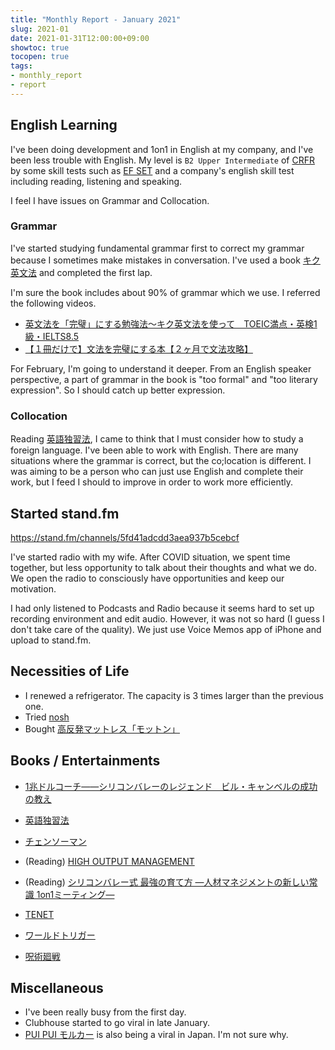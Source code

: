 ```yaml
---
title: "Monthly Report - January 2021"
slug: 2021-01
date: 2021-01-31T12:00:00+09:00
showtoc: true
tocopen: true
tags:
- monthly_report
- report
---
```


## English Learning

I've been doing development and 1on1 in English at my company, and I've been less trouble with English. My level is `B2 Upper Intermediate` of [CRFR](https://en.wikipedia.org/wiki/Common_European_Framework_of_Reference_for_Languages) by some skill tests such as [EF SET](http://efset.org/) and a company's english skill test including reading, listening and speaking.

I feel I have issues on Grammar and Collocation.

### Grammar
  
I've started studying fundamental grammar first to correct my grammar because I sometimes make mistakes in conversation. I've used a book [キク英文法](https://amzn.to/3aikxtZ) and completed the first lap.

I'm sure the book includes about 90% of grammar which we use. I referred the following videos. 

- [英文法を「完璧」にする勉強法～キク英文法を使って　TOEIC満点・英検1級・IELTS8.5](https://youtu.be/GFJ8iOVdM9w)
- [【１冊だけで】文法を完璧にする本【２ヶ月で文法攻略】](https://youtu.be/HTI8d2GRO2Y)

For February, I'm going to understand it deeper.
From an English speaker perspective, a part of grammar in the book is "too formal" and "too literary expression". So I should catch up better expression. 

### Collocation

Reading [英語独習法](/self-learning-english/), I came to think that I must consider how to study a foreign language. I've been able to work with English. There are many situations where the grammar is correct, but the co;location is different. I was aiming to be a person who can just use English and complete their work, but I feed I should to improve in order to work more efficiently. 

## Started stand.fm

https://stand.fm/channels/5fd41adcdd3aea937b5cebcf

I've started radio with my wife. After COVID situation, we spent time together, but less opportunity to talk about their thoughts and what we do. We open the radio to consciously have opportunities and keep our motivation.

I had only listened to Podcasts and Radio because it seems hard to set up recording environment and edit audio. However, it was not so hard (I guess I don't take care of the quality). We just use Voice Memos app of iPhone and upload to stand.fm.

## Necessities of Life

- I renewed a refrigerator. The capacity is 3 times larger than the previous one.
- Tried [nosh](https://nosh.jp/)
- Bought [高反発マットレス「モットン」](https://motton-japan.com/motton/)

## Books / Entertainments

- [1兆ドルコーチ――シリコンバレーのレジェンド　ビル・キャンベルの成功の教え](https://amzn.to/3tm2xrk)
- [英語独習法](https://amzn.to/3teIZ7W)
- [チェンソーマン](https://amzn.to/3cmSQml)
- (Reading) [HIGH OUTPUT MANAGEMENT](https://amzn.to/3csa7e2)
- (Reading) [シリコンバレー式 最強の育て方 ―人材マネジメントの新しい常識 1on1ミーティング―](https://amzn.to/3tdNcJ6)

- [TENET](https://amzn.to/3tbY8Hd)
- [ワールドトリガー](https://www.netflix.com/browse?jbv=80149562)
- [呪術廻戦](https://www.netflix.com/title/81278456)

## Miscellaneous

- I've been really busy from the first day.
- Clubhouse started to go viral in late January.
- [PUI PUI モルカー](https://www.youtube.com/watch?v=7Dr14FJvYmw) is also being a viral in Japan. I'm not sure why.

